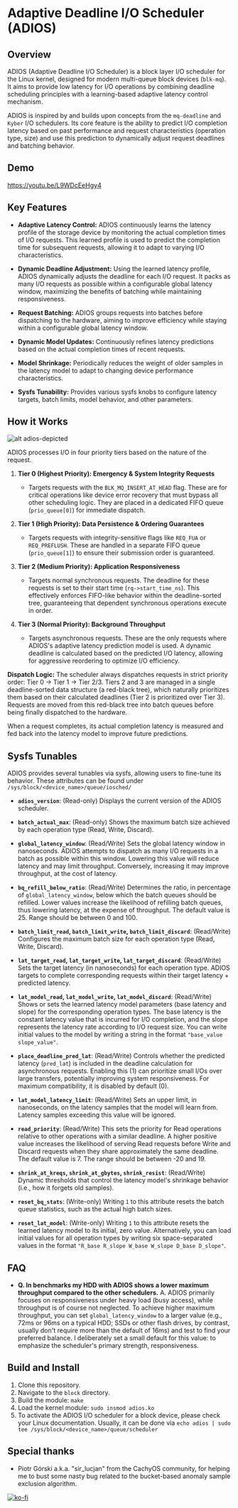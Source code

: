 # Adaptive Deadline I/O Scheduler (ADIOS)

## Overview

ADIOS (Adaptive Deadline I/O Scheduler) is a block layer I/O scheduler for the Linux kernel, designed for modern multi-queue block devices (`blk-mq`). It aims to provide low latency for I/O operations by combining deadline scheduling principles with a learning-based adaptive latency control mechanism.

ADIOS is inspired by and builds upon concepts from the `mq-deadline` and `Kyber` I/O schedulers. Its core feature is the ability to predict I/O completion latency based on past performance and request characteristics (operation type, size) and use this prediction to dynamically adjust request deadlines and batching behavior.

## Demo

https://youtu.be/L9WDcEeHgy4

## Key Features

*   **Adaptive Latency Control:** ADIOS continuously learns the latency profile of the storage device by monitoring the actual completion times of I/O requests. This learned profile is used to predict the completion time for subsequent requests, allowing it to adapt to varying I/O characteristics.

*   **Dynamic Deadline Adjustment:** Using the learned latency profile, ADIOS dynamically adjusts the deadline for each I/O request. It packs as many I/O requests as possible within a configurable global latency window, maximizing the benefits of batching while maintaining responsiveness.

*   **Request Batching:** ADIOS groups requests into batches before dispatching to the hardware, aiming to improve efficiency while staying within a configurable global latency window.
    
*   **Dynamic Model Updates:** Continuously refines latency predictions based on the actual completion times of recent requests.

*   **Model Shrinkage:** Periodically reduces the weight of older samples in the latency model to adapt to changing device performance characteristics.

*   **Sysfs Tunability:** Provides various sysfs knobs to configure latency targets, batch limits, model behavior, and other parameters.

## How it Works
![alt adios-depicted](https://github.com/user-attachments/assets/1de83e36-31e2-4a72-bca8-efa39cf6747f)

ADIOS processes I/O in four priority tiers based on the nature of the request.

1.  **Tier 0 (Highest Priority): Emergency & System Integrity Requests**
    *   Targets requests with the `BLK_MQ_INSERT_AT_HEAD` flag. These are for critical operations like device error recovery that must bypass all other scheduling logic. They are placed in a dedicated FIFO queue (`prio_queue[0]`) for immediate dispatch.

2.  **Tier 1 (High Priority): Data Persistence & Ordering Guarantees**
    *   Targets requests with integrity-sensitive flags like `REQ_FUA` or `REQ_PREFLUSH`. These are handled in a separate FIFO queue (`prio_queue[1]`) to ensure their submission order is guaranteed.

3.  **Tier 2 (Medium Priority): Application Responsiveness**
    *   Targets normal synchronous requests. The deadline for these requests is set to their start time (`rq->start_time_ns`). This effectively enforces FIFO-like behavior within the deadline-sorted tree, guaranteeing that dependent synchronous operations execute in order.

4.  **Tier 3 (Normal Priority): Background Throughput**
    *   Targets asynchronous requests. These are the only requests where ADIOS's adaptive latency prediction model is used. A dynamic deadline is calculated based on the predicted I/O latency, allowing for aggressive reordering to optimize I/O efficiency.

**Dispatch Logic:**
The scheduler always dispatches requests in strict priority order: Tier 0 -> Tier 1 -> Tier 2/3. Tiers 2 and 3 are managed in a single deadline-sorted data structure (a red-black tree), which naturally prioritizes them based on their calculated deadlines (Tier 2 is prioritized over Tier 3). Requests are moved from this red-black tree into batch queues before being finally dispatched to the hardware.

When a request completes, its actual completion latency is measured and fed back into the latency model to improve future predictions.

## Sysfs Tunables

ADIOS provides several tunables via sysfs, allowing users to fine-tune its behavior. These attributes can be found under `/sys/block/<device_name>/queue/iosched/`

*   **`adios_version`**: (Read-only) Displays the current version of the ADIOS scheduler.

*   **`batch_actual_max`**: (Read-only) Shows the maximum batch size achieved by each operation type (Read, Write, Discard).

*   **`global_latency_window`**: (Read/Write) Sets the global latency window in nanoseconds. ADIOS attempts to dispatch as many I/O requests in a batch as possible within this window. Lowering this value will reduce latency and may limit throughput. Conversely, increasing it may improve throughput, at the cost of latency.

*   **`bq_refill_below_ratio`**: (Read/Write) Determines the ratio, in percentage of `global_latency_window`, below which the batch queues should be refilled. Lower values increase the likelihood of refilling batch queues, thus lowering latency, at the expense of throughput. The default value is 25. Range should be between 0 and 100.
     
*   **`batch_limit_read`, `batch_limit_write`, `batch_limit_discard`**: (Read/Write) Configures the maximum batch size for each operation type (Read, Write, Discard). 

*   **`lat_target_read`, `lat_target_write`, `lat_target_discard`**: (Read/Write) Sets the target latency (in nanoseconds) for each operation type. ADIOS targets to complete corresponding requests within their target latency + predicted latency.

*   **`lat_model_read`, `lat_model_write`, `lat_model_discard`**: (Read/Write) Shows or sets the learned latency model parameters (base latency and slope) for the corresponding operation types. The base latency is the constant latency value that is incurred for I/O completion, and the slope represents the latency rate according to I/O request size. You can write initial values to the model by writing a string in the format `"base_value slope_value"`.

*   **`place_deadline_pred_lat`**: (Read/Write) Controls whether the predicted latency (`pred_lat`) is included in the deadline calculation for asynchronous requests. Enabling this (1) can prioritize small I/Os over large transfers, potentially improving system responsiveness. For maximum compatibility, it is disabled by default (0).

*   **`lat_model_latency_limit`**: (Read/Write) Sets an upper limit, in nanoseconds, on the latency samples that the model will learn from. Latency samples exceeding this value will be ignored.

*   **`read_priority`**: (Read/Write) This sets the priority for Read operations relative to other operations with a similar deadline. A higher positive value increases the likelihood of serving Read requests before Write and Discard requests when they share approximately the same deadline. The default value is 7. The range should be between -20 and 19.

*   **`shrink_at_kreqs`, `shrink_at_gbytes`, `shrink_resist`**: (Read/Write) Dynamic thresholds that control the latency model's shrinkage behavior (i.e., how it forgets old samples).

*   **`reset_bq_stats`**: (Write-only) Writing `1` to this attribute resets the batch queue statistics, such as the actual high batch sizes.

*   **`reset_lat_model`**: (Write-only) Writing `1` to this attribute resets the learned latency model to its initial, zero value. Alternatively, you can load initial values for all operation types by writing six space-separated values in the format `"R_base R_slope W_base W_slope D_base D_slope"`.

## FAQ

*   **Q. In benchmarks my HDD with ADIOS shows a lower maximum throughput compared to the other schedulers.** A. ADIOS primarily focuses on responsiveness under heavy load (busy access), while throughput is of course not neglected. To achieve higher maximum throughput, you can set `global_latency_window` to a larger value (e.g., 72ms or 96ms on a typical HDD; SSDs or other flash drives, by contrast, usually don't require more than the default of 16ms) and test to find your preferred balance. I deliberately set a small default for this value: to emphasize the scheduler's primary strength, responsiveness.

## Build and Install

1.  Clone this repository.
2.  Navigate to the `block` directory.
3.  Build the module: `make`
4.  Load the kernel module: `sudo insmod adios.ko`
5.  To activate the ADIOS I/O scheduler for a block device, please check your Linux documentation. Usually, it can be done via `echo adios | sudo tee /sys/block/<device_name>/queue/scheduler`

## Special thanks
*   Piotr Górski a.k.a. "sir_lucjan" from the CachyOS community, for helping me to bust some nasty bug related to the bucket-based anomaly sample exclusion algorithm.

[![ko-fi](https://ko-fi.com/img/githubbutton_sm.svg)](https://ko-fi.com/Y8Y5NHO2I)
